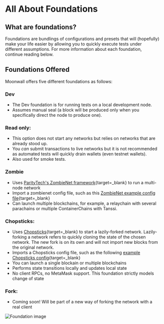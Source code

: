 # All About Foundations

## What are foundations?

Foundations are bundlings of configurations and presets that will (hopefully) make your life easier by allowing you to quickly execute tests under different assumptions. For more information about each foundation, continue reading below. 

## Foundations Offered

Moonwall offers five different foundations as follows:

### Dev

- The Dev foundation is for running tests on a local development node.
- Assumes manual seal (a block will be produced only when you specifically direct the node to produce one).

### Read only: 

- This option does not start any networks but relies on networks that are already stood up.
- You *can* submit transactions to live networks but it is not recommended as automated tests will quickly drain wallets (even testnet wallets).
- Also used for smoke tests.

### Zombie

- Uses [ParityTech's ZombieNet framework](https://github.com/paritytech/zombienet){target=_blank} to run a multi-node network
- Import a zombienet config file, such as this [ZombieNet example config file](https://paritytech.github.io/zombienet/cli/spawn.html){target=_blank}
- Can launch multiple blockchains, for example, a relaychain with several parachains or multiple ContainerChains with Tanssi.

### Chopsticks:
- Uses [Chopsticks](https://github.com/AcalaNetwork/chopsticks){target=_blank} to start a lazily-forked network. Lazily-forking a network refers to quickly cloning the state of the chosen network. The new fork is on its own and will not import new blocks from the original network. 
- Imports a Chopsticks config file, such as the following [example Chopsticks config](https://github.com/AcalaNetwork/chopsticks/tree/master/configs){target=_blank} 
- You can launch a single blockain or multiple blockchains
- Performs state transitions locally and updates local state
- No client RPCs, no MetaMask support. This foundation strictly models change of state 

### Fork:

- Coming soon! Will be part of a new way of forking the network with a real client

![Foundation image](/foundation.png)
